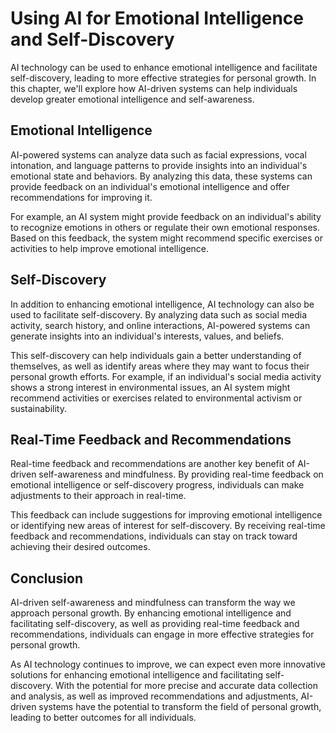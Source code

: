 Using AI for Emotional Intelligence and Self-Discovery
====================================================================================================================

AI technology can be used to enhance emotional intelligence and facilitate self-discovery, leading to more effective strategies for personal growth. In this chapter, we'll explore how AI-driven systems can help individuals develop greater emotional intelligence and self-awareness.

Emotional Intelligence
----------------------

AI-powered systems can analyze data such as facial expressions, vocal intonation, and language patterns to provide insights into an individual's emotional state and behaviors. By analyzing this data, these systems can provide feedback on an individual's emotional intelligence and offer recommendations for improving it.

For example, an AI system might provide feedback on an individual's ability to recognize emotions in others or regulate their own emotional responses. Based on this feedback, the system might recommend specific exercises or activities to help improve emotional intelligence.

Self-Discovery
--------------

In addition to enhancing emotional intelligence, AI technology can also be used to facilitate self-discovery. By analyzing data such as social media activity, search history, and online interactions, AI-powered systems can generate insights into an individual's interests, values, and beliefs.

This self-discovery can help individuals gain a better understanding of themselves, as well as identify areas where they may want to focus their personal growth efforts. For example, if an individual's social media activity shows a strong interest in environmental issues, an AI system might recommend activities or exercises related to environmental activism or sustainability.

Real-Time Feedback and Recommendations
--------------------------------------

Real-time feedback and recommendations are another key benefit of AI-driven self-awareness and mindfulness. By providing real-time feedback on emotional intelligence or self-discovery progress, individuals can make adjustments to their approach in real-time.

This feedback can include suggestions for improving emotional intelligence or identifying new areas of interest for self-discovery. By receiving real-time feedback and recommendations, individuals can stay on track toward achieving their desired outcomes.

Conclusion
----------

AI-driven self-awareness and mindfulness can transform the way we approach personal growth. By enhancing emotional intelligence and facilitating self-discovery, as well as providing real-time feedback and recommendations, individuals can engage in more effective strategies for personal growth.

As AI technology continues to improve, we can expect even more innovative solutions for enhancing emotional intelligence and facilitating self-discovery. With the potential for more precise and accurate data collection and analysis, as well as improved recommendations and adjustments, AI-driven systems have the potential to transform the field of personal growth, leading to better outcomes for all individuals.
